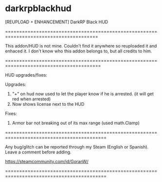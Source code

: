 # darkrpblackhud
[REUPLOAD + ENHANCEMENT] DarkRP Black HUD

=======================================================================================

This addon/HUD is not mine. Couldn't find it anywhere so reuploaded it and enhaced it.
I don't know who this addon belongs to, but all credits to him.

========================================================================================

HUD upgrades/fixes:

Upgrades:

1) "+" on hud now used to let the player know if he is arrested. (it will get red when arrested)
2) Now shows license next to the HUD

Fixes:

1) Armor bar not breaking out of its max range (used math.Clamp)

==========================================================================================

Any bug/glitch can be reported through my Steam (English or Spanish). Leave a comment before adding.

https://steamcommunity.com/id/GoranW/

==========================================================================================




